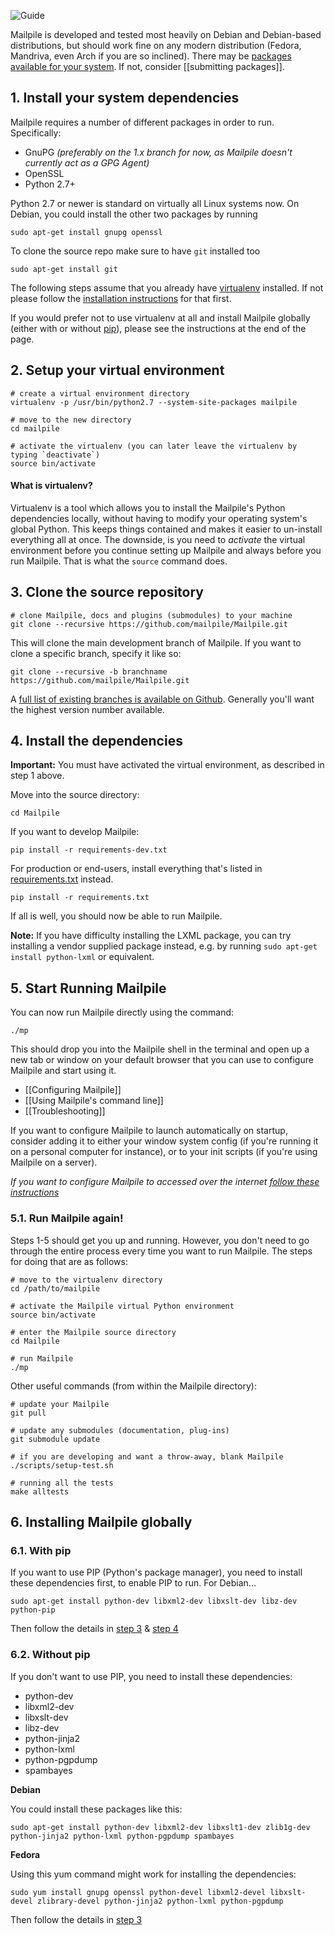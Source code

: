 ![Guide](https://github.com/pagekite/Mailpile/wiki/images/page-guide.png)

Mailpile is developed and tested most heavily on Debian and Debian-based distributions, but should work fine on any modern distribution (Fedora, Mandriva, even Arch if you are so inclined). There may be [packages available for your system](https://www.mailpile.is/download/). If not, consider [[submitting packages]].

## 1. Install your system dependencies

Mailpile requires a number of different packages in order to run. Specifically:

 * GnuPG _(preferably on the 1.x branch for now, as Mailpile doesn't currently act as a GPG Agent)_
 * OpenSSL
 * Python 2.7+

Python 2.7 or newer is standard on virtually all Linux systems now. On Debian, you could install the other two packages by running

    sudo apt-get install gnupg openssl

To clone the source repo make sure to have `git` installed too
    
    sudo apt-get install git

The following steps assume that you already have [virtualenv](http://virtualenv.readthedocs.org) installed. If not please follow the [installation instructions](http://virtualenv.readthedocs.org/en/latest.installation.html) for that first.

If you would prefer not to use virtualenv at all and install Mailpile globally (either with or without [pip](http://pip.readthedocs.org)), please see the instructions at the end of the page.

## 2. Setup your virtual environment

    # create a virtual environment directory
    virtualenv -p /usr/bin/python2.7 --system-site-packages mailpile

    # move to the new directory
    cd mailpile

    # activate the virtualenv (you can later leave the virtualenv by typing `deactivate`)
    source bin/activate

#### What is virtualenv?

Virtualenv is a tool which allows you to install the Mailpile's Python dependencies locally, without having to modify your operating system's global Python. This keeps things contained and makes it easier to un-install everything all at once. The downside, is you need to *activate* the virtual environment before you continue setting up Mailpile and always before you run Mailpile. That is what the `source` command does.


## 3. Clone the source repository

    # clone Mailpile, docs and plugins (submodules) to your machine
    git clone --recursive https://github.com/mailpile/Mailpile.git

This will clone the main development branch of Mailpile. If you want to clone a specific branch, specify it like so:

    git clone --recursive -b branchname https://github.com/mailpile/Mailpile.git

A [full list of existing branches is available on Github](https://github.com/mailpile/Mailpile/branches). Generally you'll want the highest version number available.

## 4. Install the dependencies

**Important:** You must have activated the virtual environment, as described in step 1 above.

Move into the source directory:

    cd Mailpile

If you want to develop Mailpile:

    pip install -r requirements-dev.txt

For production or end-users, install everything that's listed in [requirements.txt](https://github.com/mailpile/Mailpile/blob/master/requirements.txt) instead.

    pip install -r requirements.txt

If all is well, you should now be able to run Mailpile.

**Note:** If you have difficulty installing the LXML package, you can try installing a vendor supplied package instead, e.g. by running `sudo apt-get install python-lxml` or equivalent.


## 5. Start Running Mailpile

You can now run Mailpile directly using the command:

    ./mp

This should drop you into the Mailpile shell in the terminal and open up a new tab or window on your default browser that you can use to configure Mailpile and start using it.

 * [[Configuring Mailpile]]
 * [[Using Mailpile's command line]]
 * [[Troubleshooting]]

If you want to configure Mailpile to launch automatically on startup, consider adding it to either your window system config (if you're running it on a personal computer for instance), or to your init scripts (if you're using Mailpile on a server).

*If you want to configure Mailpile to accessed over the internet [follow these instructions](https://github.com/mailpile/Mailpile/wiki/Accesing-The-GUI-Over-Internet)*


### 5.1. Run Mailpile again!

Steps 1-5 should get you up and running. However, you don't need to go through the entire process every time you want to run Mailpile. The steps for doing that are as follows:

    # move to the virtualenv directory
    cd /path/to/mailpile

    # activate the Mailpile virtual Python environment
    source bin/activate

    # enter the Mailpile source directory
    cd Mailpile

    # run Mailpile
    ./mp

Other useful commands (from within the Mailpile directory):

    # update your Mailpile
    git pull

    # update any submodules (documentation, plug-ins)
    git submodule update

    # if you are developing and want a throw-away, blank Mailpile
    ./scripts/setup-test.sh

    # running all the tests
    make alltests


## 6. Installing Mailpile globally

### 6.1. With pip

If you want to use PIP (Python's package manager), you need to install these dependencies first, to enable PIP to run. For Debian...

    sudo apt-get install python-dev libxml2-dev libxslt-dev libz-dev python-pip

Then follow the details in [step 3](#3-clone-the-source-repository) & [step 4](#4-install-the-dependencies)

### 6.2. Without pip

If you don't want to use PIP, you need to install these dependencies:

 * python-dev
 * libxml2-dev
 * libxslt-dev
 * libz-dev
 * python-jinja2
 * python-lxml
 * python-pgpdump
 * spambayes

**Debian**

You could install these packages like this:

```
sudo apt-get install python-dev libxml2-dev libxslt1-dev zlib1g-dev python-jinja2 python-lxml python-pgpdump spambayes
```

**Fedora**

Using this yum command might work for installing the dependencies:

```
sudo yum install gnupg openssl python-devel libxml2-devel libxslt-devel zlibrary-devel python-jinja2 python-lxml python-pgpdump
```

Then follow the details in [step 3](#3-clone-the-source-repository)